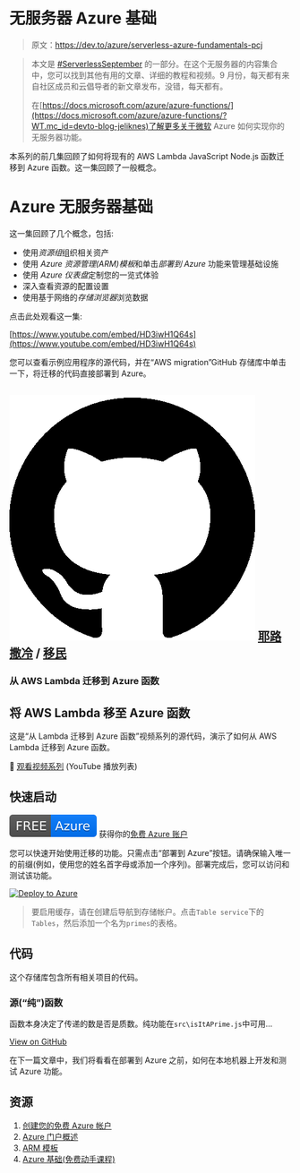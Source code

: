# 无服务器 Azure 基础

> 原文：<https://dev.to/azure/serverless-azure-fundamentals-pcj>

> 本文是 [#ServerlessSeptember](https://dev.to/azure/serverless-september-content-collection-2fhb) 的一部分。在这个无服务器的内容集合中，您可以找到其他有用的文章、详细的教程和视频。9 月份，每天都有来自社区成员和云倡导者的新文章发布，没错，每天都有。
> 
> 在[https://docs.microsoft.com/azure/azure-functions/](https://docs.microsoft.com/azure/azure-functions/?WT.mc_id=devto-blog-jeliknes)了解更多关于微软 Azure 如何实现你的无服务器功能。

本系列的前几集回顾了如何将现有的 AWS Lambda JavaScript Node.js 函数迁移到 Azure 函数。这一集回顾了一般概念。

# Azure 无服务器基础

这一集回顾了几个概念，包括:

*   使用*资源组*组织相关资产
*   使用 *Azure 资源管理(ARM)模板*和单击*部署到 Azure* 功能来管理基础设施
*   使用 *Azure 仪表盘*定制您的一览式体验
*   深入查看资源的配置设置
*   使用基于网络的*存储浏览器*浏览数据

点击此处观看这一集:

[https://www.youtube.com/embed/HD3iwH1Q64s](https://www.youtube.com/embed/HD3iwH1Q64s)

您可以查看示例应用程序的源代码，并在“AWS migration”GitHub 存储库中单击一下，将迁移的代码直接部署到 Azure。

## ![GitHub logo](img/a73f630113876d78cff79f59c2125b24.png) [耶路撒冷](https://github.com/JeremyLikness) / [移民](https://github.com/JeremyLikness/AWSMigration)

### 从 AWS Lambda 迁移到 Azure 函数

<article class="markdown-body entry-content container-lg" itemprop="text">

# 将 AWS Lambda 移至 Azure 函数

这是“从 Lambda 迁移到 Azure 函数”视频系列的源代码，演示了如何从 AWS Lambda 迁移到 Azure 函数。

<g-emoji class="g-emoji" alias="cinema" fallback-src="https://github.githubassets.cimg/icons/emoji/unicode/1f3a6.png">🎦</g-emoji> [观看视频系列](https://www.youtube.com/playlist?list=PL1VfiVM16kp8U5E7U2tfJdskXJg8DPPKL) (YouTube 播放列表)

## 快速启动

[![Free Azure Account](img/d9a3cf269ef7f44a874d4d23a7716180.png)](https://jlik.me/gmj) 获得你的[免费 Azure 账户](https://jlik.me/gmj)

您可以快速开始使用迁移的功能。只需点击“部署到 Azure”按钮。请确保输入唯一的前缀(例如，使用您的姓名首字母或添加一个序列)。部署完成后，您可以访问和测试该功能。

[![Deploy to Azure](img/c520bd44b91f9a1d115e1745f2ff9dea.png)](https://azuredeploy.net/)

> 要启用缓存，请在创建后导航到存储帐户。点击`Table service`下的`Tables`，然后添加一个名为`primes`的表格。

## 代码

这个存储库包含所有相关项目的代码。

### 源(“纯”)函数

函数本身决定了传递的数是否是质数。纯功能在`src\isItAPrime.js`中可用…

</article>

[View on GitHub](https://github.com/JeremyLikness/AWSMigration)

在下一篇文章中，我们将看看在部署到 Azure 之前，如何在本地机器上开发和测试 Azure 功能。

## 资源

1.  [创建您的免费 Azure 帐户](https://azure.com/free?WT.mc_id=devto-blog-jeliknes)
2.  [Azure 门户概述](https://docs.microsoft.com/azure/azure-portal/azure-portal-overview?WT.mc_id=devto-blog-jeliknes)
3.  [ARM 模板](https://docs.microsoft.com/azure/azure-resource-manager/template-deployment-overview?WT.mc_id=devto-blog-jeliknes)
4.  [Azure 基础(免费动手课程)](https://docs.microsoft.com/learn/paths/azure-fundamentals/?WT.mc_id=devto-blog-jeliknes)